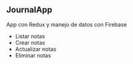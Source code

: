 ## JournalApp

App con Redux y manejo de datos con Firebase

- Listar notas
- Crear notas
- Actualizar notas
- Eliminar notas
